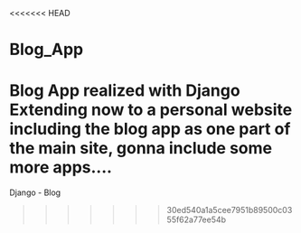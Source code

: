 <<<<<<< HEAD
# Blog_App
Blog App realized with Django
Extending now to a personal website including the blog app as one part of the main site, gonna include some more apps....
=======
Django - Blog
>>>>>>> 30ed540a1a5cee7951b89500c0355f62a77ee54b
